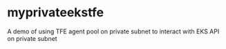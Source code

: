 # myprivateekstfe
A demo of using TFE agent pool on private subnet to interact with EKS API on private subnet

